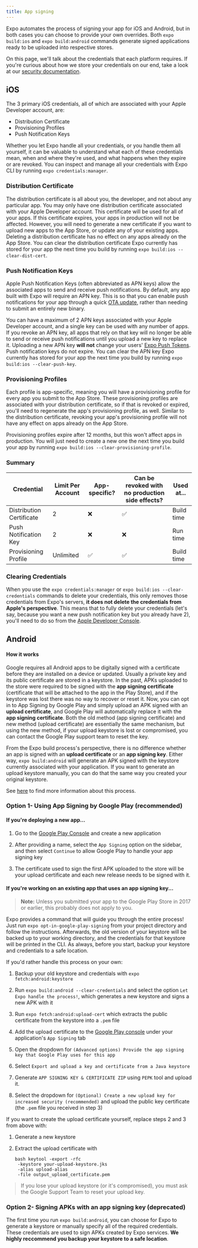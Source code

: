 ```yaml
---
title: App signing
---
```


Expo automates the process of signing your app for iOS and Android, but in both cases you can choose to provide your own overrides. Both `expo build:ios` and
`expo build:android` commands generate signed applications ready to be uploaded into respective stores.

On this page, we'll talk about the credentials that each platform requires. If you're curious about how we store your credentials on our end, take a look at our [security documentation](../security/).

## iOS

The 3 primary iOS credentials, all of which are associated with your Apple Developer account, are:

- Distribution Certificate
- Provisioning Profiles
- Push Notification Keys

Whether you let Expo handle all your credentials, or you handle them all yourself, it can be valuable to understand what each of these credentials mean, when and where they're used, and what happens when they expire or are revoked. You can inspect and manage all your credentials with Expo CLI by running `expo credentials:manager`.

### Distribution Certificate

The distribution certificate is all about you, the developer, and not about any particular app. You may only have one distribution certificate associated with your Apple Developer account.
This certificate will be used for all of your apps. If this certificate expires, your apps in production will not be affected. However, you will need to generate a new certificate if you want to upload new apps to the App Store, or update any of your existing apps. Deleting a distribution certificate has no effect on any apps already on the App Store. You can clear the distribution certificate Expo currently has stored for your app the next time you build by running `expo build:ios --clear-dist-cert`.

### Push Notification Keys

Apple Push Notification Keys (often abbreviated as APN keys) allow the associated apps to send and receive push notifications. By default, any app built with Expo will require an APN key. This is so that you can enable push notifications for your app through a quick [OTA update](../../guides/configuring-ota-updates/), rather than needing to submit an entirely new binary.

You can have a maximum of 2 APN keys associated with your Apple Developer account, and a single key can be used with any number of apps. If you revoke an APN key, all apps that rely on that key will no longer be able to send or receive push notifications until you upload a new key to replace it. Uploading a new APN key **will not** change your users' [Expo Push Tokens](/versions/latest/sdk/notifications/#notificationsgetexpopushtokenasync). Push notification keys do not expire. You can clear the APN key Expo currently has stored for your app the next time you build by running `expo build:ios --clear-push-key`.

### Provisioning Profiles

Each profile is app-specific, meaning you will have a provisioning profile for every app you submit to the App Store. These provisioning profiles are associated with your distribution certificate, so if that is revoked or expired, you'll need to regenerate the app's provisioning profile, as well. Similar to the distribution certificate, revoking your app's provisioning profile will not have any effect on apps already on the App Store.

Provisioning profiles expire after 12 months, but this won't affect apps in production. You will just need to create a new one the next time you build your app by running `expo build:ios --clear-provisioning-profile`.

### Summary

| Credential               | Limit Per Account | App-specific? | Can be revoked with no production side effects? | Used at... |
| ------------------------ | ----------------- | ------------- | ----------------------------------------------- | ---------- |
| Distribution Certificate | 2                 | ❌            | ✅                                              | Build time |
| Push Notification Key    | 2                 | ❌            | ❌                                              | Run time   |
| Provisioning Profile     | Unlimited         | ✅            | ✅                                              | Build time |

### Clearing Credentials

When you use the `expo credentials:manager` or `expo build:ios --clear-credentials` commands to delete your credentials, this only removes those credentials from Expo's servers, **it does not delete the credentials from Apple's perspective**. This means that to fully delete your credentials (let's say, because you want a new push notification key but you already have 2), you'll need to do so from the [Apple Developer Console](https://developer.apple.com/account/resources/certificates/list).

## Android

#### How it works

Google requires all Android apps to be digitally signed with a certificate before they are installed on a device or updated. Usually
a private key and its public certificate are stored in a keystore. In the past, APKs uploaded to the store were required to be signed with
the **app signing certificate** (certificate that will be attached to the app in the Play Store), and if the keystore was lost there was no way to
recover or reset it. Now, you can opt in to App Signing by Google Play and simply upload an APK signed with an **upload certificate**, and Google Play will automatically replace it with the **app signing certificate**. Both the old method (app signing certificate) and new method (upload certificate) are essentially the same mechanism, but using the new method, if your upload keystore is lost or compromised, you can contact the Google Play support team to reset the key.

From the Expo build process's perspective, there is no difference whether an app is signed with an **upload certificate** or an **app signing key**. Either way, `expo build:android` will generate an APK signed with the keystore currently associated with your application. If you want to generate an upload keystore manually, you can do that the same way you created your original keystore.

See [here](https://developer.android.com/studio/publish/app-signing) to find more information about this process.

### Option 1- Using App Signing by Google Play (recommended)

#### If you're deploying a new app...

1. Go to the [Google Play Console](https://play.google.com/apps/publish/) and create a new application

2. After providing a name, select the `App Signing` option on the sidebar, and then select `Continue` to allow Google Play to handle your app signing key

3. The certificate used to sign the first APK uploaded to the store will be your upload certificate and each new release needs to be signed with it.

#### If you're working on an existing app that uses an app signing key...

> **Note:** Unless you submitted your app to the Google Play Store in 2017 or earlier, this probably does not apply to you.

Expo provides a command that will guide you through the entire process! Just run `expo opt-in-google-play-signing` from your project directory and follow the instructions. Afterwards, the old version of your keystore will be backed up to your working directory, and the credentials for that keystore will be printed in the CLI. As always, before you start, backup your keystore and credentials to a safe location.

If you'd rather handle this process on your own:

1. Backup your old keystore and credentials with `expo fetch:android:keystore`

2. Run `expo build:android --clear-credentials` and select the option `Let Expo handle the process!`, which generates a new keystore and signs a new APK with it

3. Run `expo fetch:android:upload-cert` which extracts the public certificate from the keystore into a `.pem` file

4. Add the upload certificate to the [Google Play console](https://play.google.com/apps/publish/) under your application's `App Signing` tab

5. Open the dropdown for `(Advanced options) Provide the app signing key that Google Play uses for this app`

6. Select `Export and upload a key and certificate from a Java keystore`

7. Generate `APP SIGNING KEY & CERTIFICATE ZIP` using `PEPK` tool and upload it.

8. Select the dropdown for `(Optional) Create a new upload key for increased security (recommended)` and upload the public key certificate (the `.pem` file you received in step 3)

If you want to create the upload certificate yourself, replace steps 2 and 3 from above with:

1. Generate a new keystore

2. Extract the upload certificate with

   ```
   bash keytool -export -rfc
    -keystore your-upload-keystore.jks
    -alias upload-alias
    -file output_upload_certificate.pem
   ```

> If you lose your upload keystore (or it's compromised), you must ask the Google Support Team to reset your upload key.

### Option 2- Signing APKs with an **app signing key** (deprecated)

The first time you run `expo build:android`, you can choose for Expo to generate a keystore or manually specify all of the required credentials. These credentials are used to sign APKs created by Expo services. **We highly reccommend you backup your keystore to a safe location**.
